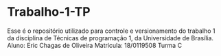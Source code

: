 # Trabalho-1-TP

Esse é o repositório utilizado para controle e versionamento do trabalho 1 da disciplina de Técnicas de programação 1, da Universidade de Brasília.
Aluno: Eric Chagas de Oliveira
Matrícula: 18/0119508
Turma C
